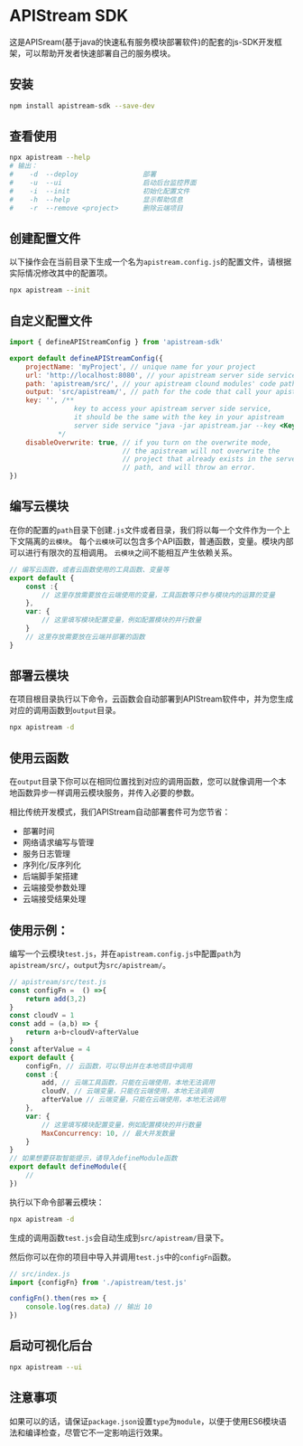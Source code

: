# APIStream SDK

这是APISream(基于java的快速私有服务模块部署软件)的配套的js-SDK开发框架，可以帮助开发者快速部署自己的服务模块。

## 安装

``` bash
npm install apistream-sdk --save-dev
```

## 查看使用

``` bash
npx apistream --help
# 输出：
#    -d  --deploy                部署
#    -u  --ui                    启动后台监控界面
#    -i  --init                  初始化配置文件
#    -h  --help                  显示帮助信息
#    -r  --remove <project>      删除云端项目
```

## 创建配置文件

以下操作会在当前目录下生成一个名为`apistream.config.js`的配置文件，请根据实际情况修改其中的配置项。

``` bash
npx apistream --init
```

## 自定义配置文件

``` js
import { defineAPIStreamConfig } from 'apistream-sdk'

export default defineAPIStreamConfig({
    projectName: 'myProject', // unique name for your project
    url: 'http://localhost:8080', // your apistream server side service url
    path: 'apistream/src/', // your apistream clound modules' code path
    output: 'src/apistream/', // path for the code that call your apistream clound modules
    key: '', /**
                key to access your apistream server side service,
                it should be the same with the key in your apistream
                server side service "java -jar apistream.jar --key <Key_value>"
            */
    disableOverwrite: true, // if you turn on the overwrite mode,
                            // the apistream will not overwrite the
                            // project that already exists in the server
                            // path, and will throw an error.
})

```

## 编写云模块

在你的配置的`path`目录下创建`.js`文件或者目录，我们将以每一个文件作为一个上下文隔离的`云模块`。
每个`云模块`可以包含多个API函数，普通函数，变量。模块内部可以进行有限次的互相调用。
`云模块`之间不能相互产生依赖关系。

``` js
// 编写云函数，或者云函数使用的工具函数、变量等
export default {
    const :{
        // 这里存放需要放在云端使用的变量，工具函数等只参与模块内的运算的变量
    },
    var: {
        // 这里填写模块配置变量，例如配置模块的并行数量
    }
    // 这里存放需要放在云端并部署的函数
}
```

## 部署云模块

在项目根目录执行以下命令，云函数会自动部署到APIStream软件中，并为您生成对应的调用函数到`output`目录。

``` bash
npx apistream -d
```

## 使用云函数

在`output`目录下你可以在相同位置找到对应的调用函数，您可以就像调用一个本地函数异步一样调用云模块服务，并传入必要的参数。

相比传统开发模式，我们APIStream自动部署套件可为您节省：

- 部署时间
- 网络请求编写与管理
- 服务日志管理
- 序列化/反序列化
- 后端脚手架搭建
- 云端接受参数处理
- 云端接受结果处理

## 使用示例：

编写一个云模块`test.js`，并在`apistream.config.js`中配置`path`为`apistream/src/`，`output`为`src/apistream/`。

``` js
// apistream/src/test.js
const configFn =  () =>{
    return add(3,2)
}
const cloudV = 1
const add = (a,b) => {
    return a+b+cloudV+afterValue
}
const afterValue = 4
export default {
    configFn, // 云函数，可以导出并在本地项目中调用
    const :{
        add, // 云端工具函数，只能在云端使用，本地无法调用
        cloudV, // 云端变量，只能在云端使用，本地无法调用
        afterValue // 云端变量，只能在云端使用，本地无法调用
    },
    var: {
        // 这里填写模块配置变量，例如配置模块的并行数量
        MaxConcurrency: 10, // 最大并发数量
    }
}
// 如果想要获取智能提示，请导入defineModule函数
export default defineModule({
    // 
})
```

执行以下命令部署云模块：

``` bash
npx apistream -d
```

生成的调用函数`test.js`会自动生成到`src/apistream/`目录下。

然后你可以在你的项目中导入并调用`test.js`中的`configFn`函数。

``` js
// src/index.js
import {configFn} from './apistream/test.js'

configFn().then(res => {
    console.log(res.data) // 输出 10
})

```

## 启动可视化后台

``` bash
npx apistream --ui
```

## 注意事项

如果可以的话，请保证`package.json`设置`type`为`module`，以便于使用ES6模块语法和编译检查，尽管它不一定影响运行效果。
